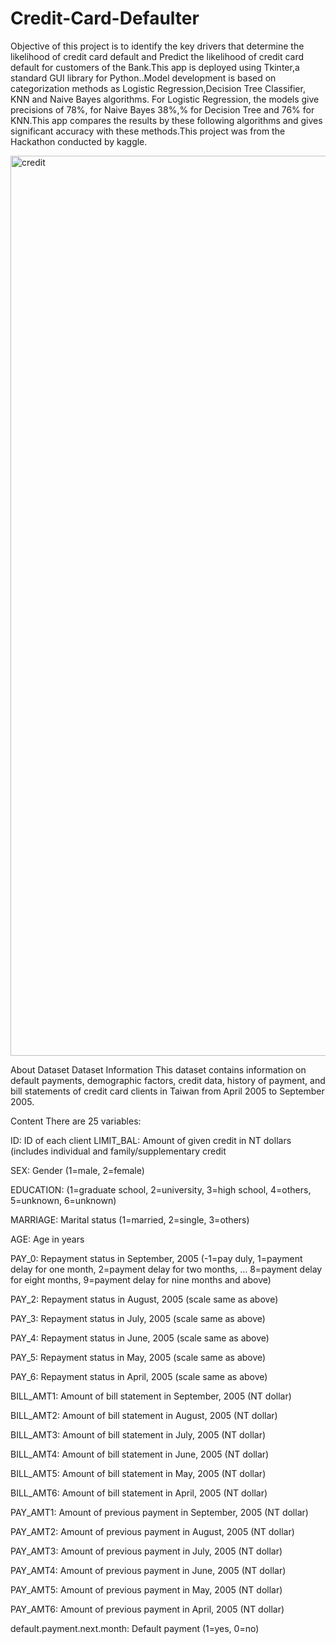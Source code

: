 # Credit-Card-Defaulter

Objective of this project is to identify the key drivers that determine the likelihood of credit card default and Predict the likelihood of credit card default for customers of the Bank.This app is deployed using Tkinter,a standard GUI library for Python..Model development is based on categorization methods as Logistic Regression,Decision Tree Classifier, KNN and Naive Bayes algorithms. For Logistic Regression, the models give precisions of 78%, for Naive Bayes 38%,% for Decision Tree and 76% for KNN.This app compares the results by these following algorithms and gives significant accuracy with these methods.This project was from the Hackathon conducted by kaggle.

<img width="1440" alt="credit" src="https://github.com/user-attachments/assets/02c62c46-2e69-47cb-b1a3-e168a19adff0">

About Dataset Dataset Information This dataset contains information on default payments, demographic factors, credit data, history of payment, and bill statements of credit card clients in Taiwan from April 2005 to September 2005.

Content There are 25 variables:

ID: ID of each client LIMIT_BAL: Amount of given credit in NT dollars (includes individual and family/supplementary credit

SEX: Gender (1=male, 2=female)

EDUCATION: (1=graduate school, 2=university, 3=high school, 4=others, 5=unknown, 6=unknown)

MARRIAGE: Marital status (1=married, 2=single, 3=others)

AGE: Age in years

PAY_0: Repayment status in September, 2005 (-1=pay duly, 1=payment delay for one month, 2=payment delay for two months, … 8=payment delay for eight months, 9=payment delay for nine months and above)

PAY_2: Repayment status in August, 2005 (scale same as above)

PAY_3: Repayment status in July, 2005 (scale same as above)

PAY_4: Repayment status in June, 2005 (scale same as above)

PAY_5: Repayment status in May, 2005 (scale same as above)

PAY_6: Repayment status in April, 2005 (scale same as above)

BILL_AMT1: Amount of bill statement in September, 2005 (NT dollar)

BILL_AMT2: Amount of bill statement in August, 2005 (NT dollar)

BILL_AMT3: Amount of bill statement in July, 2005 (NT dollar)

BILL_AMT4: Amount of bill statement in June, 2005 (NT dollar)

BILL_AMT5: Amount of bill statement in May, 2005 (NT dollar)

BILL_AMT6: Amount of bill statement in April, 2005 (NT dollar)

PAY_AMT1: Amount of previous payment in September, 2005 (NT dollar)

PAY_AMT2: Amount of previous payment in August, 2005 (NT dollar)

PAY_AMT3: Amount of previous payment in July, 2005 (NT dollar)

PAY_AMT4: Amount of previous payment in June, 2005 (NT dollar)

PAY_AMT5: Amount of previous payment in May, 2005 (NT dollar)

PAY_AMT6: Amount of previous payment in April, 2005 (NT dollar)

default.payment.next.month: Default payment (1=yes, 0=no)
